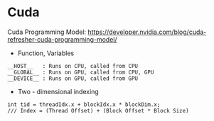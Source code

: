 # Cuda


Cuda Programming Model: https://developer.nvidia.com/blog/cuda-refresher-cuda-programming-model/


- Function, Variables
```
__HOST__   : Runs on CPU, called from CPU
__GLOBAL__ : Runs on GPU, called from CPU, GPU
__DEVICE__ : Runs on GPU, called from GPU
```

- Two - dimensional indexing
```
int tid = threadIdx.x + blockIdx.x * blockDim.x;
/// Index = (Thread Offset) + (Block Offset * Block Size)
```